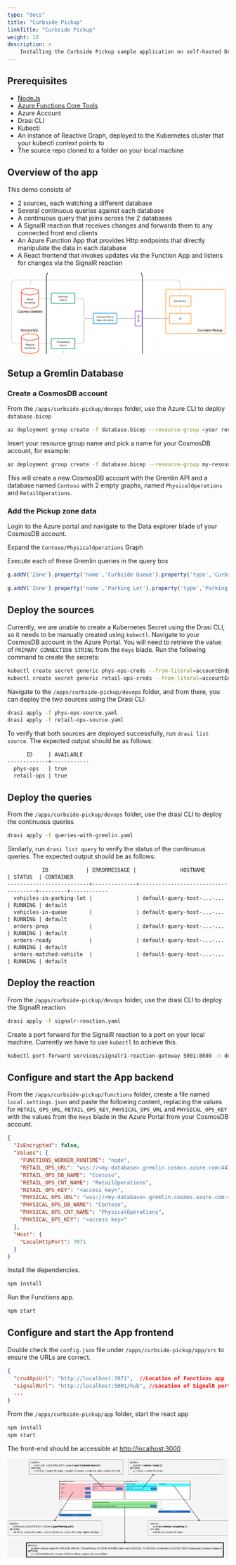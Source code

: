 ```yaml
---
type: "docs"
title: "Curbside Pickup"
linkTitle: "Curbside Pickup"
weight: 10
description: >
    Installing the Curbside Pickup sample application on self-hosted Drasi
---
```


## Prerequisites
- [NodeJs](https://nodejs.org/)
- [Azure Functions Core Tools](https://learn.microsoft.com/en-us/azure/azure-functions/functions-run-local?tabs=v4%2Cmacos%2Ccsharp%2Cportal%2Cbash#install-the-azure-functions-core-tools)
- Azure Account
- Drasi CLI
- Kubectl
- An instance of Reactive Graph, deployed to the Kubernetes cluster that your kubectl context points to
- The source repo cloned to a folder on your local machine


## Overview of the app

This demo consists of
  - 2 sources, each watching a different database
  - Several continuous queries against each database
  - A continuous query that joins across the 2 databases
  - A SignalR reaction that receives changes and forwards them to any connected front end clients
  - An Azure Function App that provides Http endpoints that directly manipulate the data in each database
  - A React frontend that invokes updates via the Function App and listens for changes via the SignalR reaction


![Architecture](demo-arch.png)

## Setup a Gremlin Database

### Create a CosmosDB account

From the `/apps/curbside-pickup/devops` folder, use the Azure CLI to deploy `database.bicep`

```bash
az deployment group create -f database.bicep --resource-group <your resource group> -p cosmosAccountName=<your account name>
```

Insert your resource group name and pick a name for your CosmosDB account, for example:

```bash
az deployment group create -f database.bicep --resource-group my-resource-group -p cosmosAccountName=my-drasi-db
```

This will create a new CosmosDB account with the Gremlin API and a database named `Contoso` with 2 empty graphs, named `PhysicalOperations` and `RetailOperations`.

### Add the Pickup zone data

Login to the Azure portal and navigate to the Data explorer blade of your CosmosDB account.

Expand the `Contoso/PhysicalOperations` Graph

Execute each of these Gremlin queries in the query box

```javascript
g.addV('Zone').property('name','Curbside Queue').property('type','Curbside Queue')
```

```javascript
g.addV('Zone').property('name','Parking Lot').property('type','Parking Lot')
```

## Deploy the sources
Currently, we are unable to create a Kubernetes Secret using the Drasi CLI, so it needs to be manually created using `kubectl`. Navigate to your CosmosDB account in the Azure Portal. You will need to retrieve the value of `PRIMARY CONNECTION STRING` from the `Keys` blade. Run the following command to create the secrets:

```bash
kubectl create secret generic phys-ops-creds --from-literal=accountEndpoint='${PRIMARY CONNECTION STRING}'
kubectl create secret generic retail-ops-creds --from-literal=accountEndpoint='${PRIMARY CONNECTION STRING}'
```

Navigate to the `/apps/curbside-pickup/devops` folder, and from there, you can deploy the two sources using the Drasi CLI:

```bash
drasi apply -f phys-ops-source.yaml
drasi apply -f retail-ops-source.yaml
```

To verify that both sources are deployed successfully, run `drasi list source`. The expected output should be as follows:

```
      ID     | AVAILABLE  
-------------+------------
  phys-ops   | true       
  retail-ops | true  
```
## Deploy the queries

From the `/apps/curbside-pickup/devops` folder, use the drasi CLI to deploy the continuous queries

```bash
drasi apply -f queries-with-gremlin.yaml
```

Similarly, run `drasi list query` to verify the status of the continuous queries. The expected output should be as follows:
```
           ID            | ERRORMESSAGE |              HOSTNAME               | STATUS  | CONTAINER  
--------------------------+--------------+-------------------------------------+---------+------------
  vehicles-in-parking-lot |              | default-query-host-...-... | RUNNING | default    
  vehicles-in-queue       |              | default-query-host-...-... | RUNNING | default    
  orders-prep             |              | default-query-host-...-... | RUNNING | default    
  orders-ready            |              | default-query-host-...-... | RUNNING | default    
  orders-matched-vehicle  |              | default-query-host-...-... | RUNNING | default
```
## Deploy the reaction

From the `/apps/curbside-pickup/devops` folder, use the drasi CLI to deploy the SignalR reaction

```bash
drasi apply -f signalr-reaction.yaml
```

Create a port forward for the SignalR reaction to a port on your local machine. Currently we have to use `kubectl` to achieve this.

```bash
kubectl port-forward services/signalr1-reaction-gateway 5001:8080 -n default
```

## Configure and start the App backend

From the `/apps/curbside-pickup/functions` folder, create a file named `local.settings.json` and paste the following content, replacing the values for `RETAIL_OPS_URL`, `RETAIL_OPS_KEY`, `PHYSICAL_OPS_URL` and `PHYSICAL_OPS_KEY` with the values from the `Keys` blade in the Azure Portal from your CosmosDB account.

```json
{
  "IsEncrypted": false,
  "Values": {
    "FUNCTIONS_WORKER_RUNTIME": "node",
    "RETAIL_OPS_URL": "wss://<my-database>.gremlin.cosmos.azure.com:443/",
    "RETAIL_OPS_DB_NAME": "Contoso",
    "RETAIL_OPS_CNT_NAME": "RetailOperations",
    "RETAIL_OPS_KEY": "<access key>",
    "PHYSICAL_OPS_URL": "wss://<my-database>.gremlin.cosmos.azure.com:443/",
    "PHYSICAL_OPS_DB_NAME": "Contoso",
    "PHYSICAL_OPS_CNT_NAME": "PhysicalOperations",
    "PHYSICAL_OPS_KEY": "<access key>"
  },
  "Host": {
    "LocalHttpPort": 7071
  }
}
```
Install the dependencies.

```bash
npm install
```

Run the Functions app.

```bash
npm start
```

## Configure and start the App frontend

Double check the `config.json` file under `/apps/curbside-pickup/app/src` to ensure the URLs are correct.

```json
{
  "crudApiUrl": "http://localhost:7071",  //Location of Functions app
  "signalRUrl": "http://localhost:5001/hub", //Location of SignalR port forward
  ...
}
```

From the `/apps/curbside-pickup/app` folder, start the react app

```bash
npm install
npm start
```

The front-end should be accessible at [http://localhost:3000](http://localhost:3000)

![UI Overview](ui-overview.png)